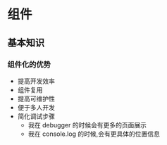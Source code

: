 # 组件

## 基本知识

### 组件化的优势
- 提高开发效率
- 组件复用
- 提高可维护性
- 便于多人开发
- 简化调试步骤
  - 我在 debugger 的时候会有更多的页面展示
  - 我在 console.log 的时候,会有更具体的位置信息